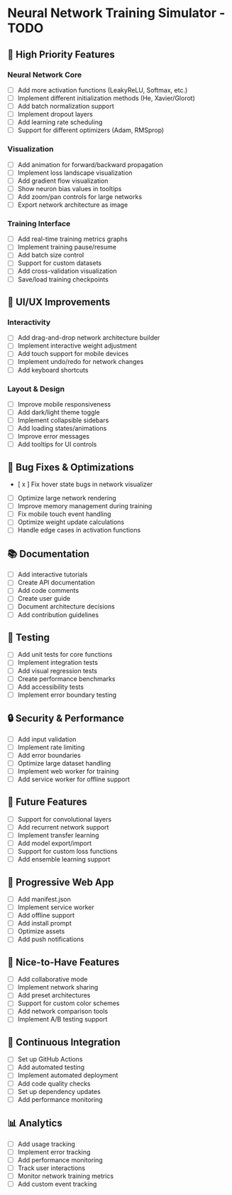 # Neural Network Training Simulator - TODO

## 🚀 High Priority Features

### Neural Network Core
- [ ] Add more activation functions (LeakyReLU, Softmax, etc.)
- [ ] Implement different initialization methods (He, Xavier/Glorot)
- [ ] Add batch normalization support
- [ ] Implement dropout layers
- [ ] Add learning rate scheduling
- [ ] Support for different optimizers (Adam, RMSprop)

### Visualization
- [ ] Add animation for forward/backward propagation
- [ ] Implement loss landscape visualization
- [ ] Add gradient flow visualization
- [ ] Show neuron bias values in tooltips
- [ ] Add zoom/pan controls for large networks
- [ ] Export network architecture as image

### Training Interface
- [ ] Add real-time training metrics graphs
- [ ] Implement training pause/resume
- [ ] Add batch size control
- [ ] Support for custom datasets
- [ ] Add cross-validation visualization
- [ ] Save/load training checkpoints

## 🎨 UI/UX Improvements

### Interactivity
- [ ] Add drag-and-drop network architecture builder
- [ ] Implement interactive weight adjustment
- [ ] Add touch support for mobile devices
- [ ] Implement undo/redo for network changes
- [ ] Add keyboard shortcuts

### Layout & Design
- [ ] Improve mobile responsiveness
- [ ] Add dark/light theme toggle
- [ ] Implement collapsible sidebars
- [ ] Add loading states/animations
- [ ] Improve error messages
- [ ] Add tooltips for UI controls

## 🐛 Bug Fixes & Optimizations
- [ x ] Fix hover state bugs in network visualizer
- [ ] Optimize large network rendering
- [ ] Improve memory management during training
- [ ] Fix mobile touch event handling
- [ ] Optimize weight update calculations
- [ ] Handle edge cases in activation functions

## 📚 Documentation
- [ ] Add interactive tutorials
- [ ] Create API documentation
- [ ] Add code comments
- [ ] Create user guide
- [ ] Document architecture decisions
- [ ] Add contribution guidelines

## 🧪 Testing
- [ ] Add unit tests for core functions
- [ ] Implement integration tests
- [ ] Add visual regression tests
- [ ] Create performance benchmarks
- [ ] Add accessibility tests
- [ ] Implement error boundary testing

## 🔒 Security & Performance
- [ ] Add input validation
- [ ] Implement rate limiting
- [ ] Add error boundaries
- [ ] Optimize large dataset handling
- [ ] Implement web worker for training
- [ ] Add service worker for offline support

## 🎯 Future Features
- [ ] Support for convolutional layers
- [ ] Add recurrent network support
- [ ] Implement transfer learning
- [ ] Add model export/import
- [ ] Support for custom loss functions
- [ ] Add ensemble learning support

## 📱 Progressive Web App
- [ ] Add manifest.json
- [ ] Implement service worker
- [ ] Add offline support
- [ ] Add install prompt
- [ ] Optimize assets
- [ ] Add push notifications

## 🌟 Nice-to-Have Features
- [ ] Add collaborative mode
- [ ] Implement network sharing
- [ ] Add preset architectures
- [ ] Support for custom color schemes
- [ ] Add network comparison tools
- [ ] Implement A/B testing support

## 🔄 Continuous Integration
- [ ] Set up GitHub Actions
- [ ] Add automated testing
- [ ] Implement automated deployment
- [ ] Add code quality checks
- [ ] Set up dependency updates
- [ ] Add performance monitoring

## 📊 Analytics
- [ ] Add usage tracking
- [ ] Implement error tracking
- [ ] Add performance monitoring
- [ ] Track user interactions
- [ ] Monitor network training metrics
- [ ] Add custom event tracking
